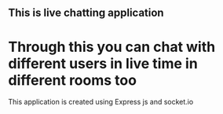 ## This is live chatting application
# Through this you can chat with different users in live time in different rooms too
This application is created using Express js and socket.io
